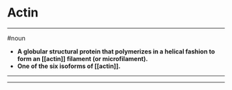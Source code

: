 # Actin
---
#noun
- **A globular structural protein that polymerizes in a helical fashion to form an [[actin]] filament (or microfilament).**
- **One of the six isoforms of [[actin]].**
---
---
